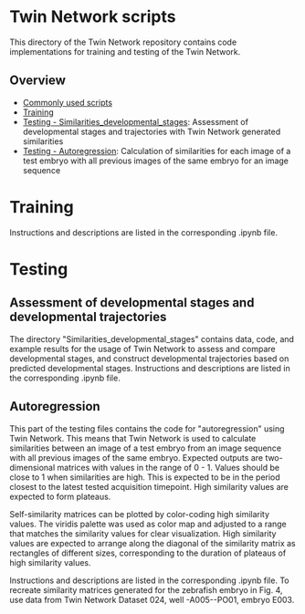 # Twin Network scripts
This directory of the Twin Network repository contains code implementations for training and testing of the Twin Network.

## Overview
- [Commonly used scripts](https://github.com/mueller-lab/TwinNet/tree/main/Scripts/tools_V1)
- [Training](https://github.com/mueller-lab/TwinNet/blob/main/Scripts/Training.ipynb)
- [Testing - Similarities_developmental_stages](https://github.com/mueller-lab/TwinNet/blob/main/Scripts/Similarities_developmental_stages/): Assessment of developmental stages and trajectories with Twin Network generated similarities
- [Testing - Autoregression](https://github.com/mueller-lab/TwinNet/blob/main/Scripts/Inference_autoregression.ipynb): Calculation of similarities for each image of a test embryo with all previous images of the same embryo for an image sequence

# Training
Instructions and descriptions are listed in the corresponding .ipynb file.

# Testing
## Assessment of developmental stages and developmental trajectories
The directory "Similarities_developmental_stages" contains data, code, and example results for the usage of Twin Network to assess and compare developmental stages, and construct developmental trajectories based on predicted developmental stages.
Instructions and descriptions are listed in the corresponding .ipynb file.

## Autoregression
This part of the testing files contains the code for "autoregression" using Twin Network. This means that Twin Network is used to calculate similarities between an image of a test embryo from an image sequence with all previous images of the same embryo. Expected outputs are two-dimensional matrices with values in the range of 0 - 1. Values should be close to 1 when similarities are high. This is expected to be in the period closest to the latest tested acquisition timepoint. High similarity values are expected to form plateaus.

Self-similarity matrices can be plotted by color-coding high similarity values. The viridis palette was used as color map and adjusted to a range that matches the similarity values for clear visualization. High similarity values are expected to arrange along the diagonal of the similarity matrix as rectangles of different sizes, corresponding to the duration of plateaus of high similarity values.

Instructions and descriptions are listed in the corresponding .ipynb file. To recreate similarity matrices generated for the zebrafish embryo in Fig. 4, use data from Twin Network Dataset 024, well -A005--PO01, embryo E003.
